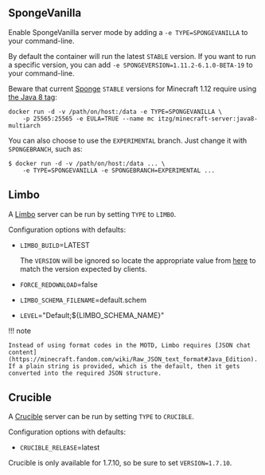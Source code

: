 
## SpongeVanilla

Enable SpongeVanilla server mode by adding a `-e TYPE=SPONGEVANILLA` to your command-line.

By default the container will run the latest `STABLE` version.
If you want to run a specific version, you can add `-e SPONGEVERSION=1.11.2-6.1.0-BETA-19` to your command-line.

Beware that current [Sponge](https://www.spongepowered.org) `STABLE` versions for Minecraft 1.12 require using [the Java 8 tag](../versions/java.md):

``` shell
docker run -d -v /path/on/host:/data -e TYPE=SPONGEVANILLA \
    -p 25565:25565 -e EULA=TRUE --name mc itzg/minecraft-server:java8-multiarch
```

You can also choose to use the `EXPERIMENTAL` branch.
Just change it with `SPONGEBRANCH`, such as:

``` shell
$ docker run -d -v /path/on/host:/data ... \
    -e TYPE=SPONGEVANILLA -e SPONGEBRANCH=EXPERIMENTAL ...
```

## Limbo

A [Limbo](https://github.com/LOOHP/Limbo) server can be run by setting `TYPE` to `LIMBO`.

Configuration options with defaults:

- `LIMBO_BUILD`=LATEST

  The `VERSION` will be ignored so locate the appropriate value from [here](https://ci.loohpjames.com/job/Limbo/) to match the version expected by clients.

- `FORCE_REDOWNLOAD`=false
- `LIMBO_SCHEMA_FILENAME`=default.schem
- `LEVEL`="Default;${LIMBO_SCHEMA_NAME}"

!!! note

    Instead of using format codes in the MOTD, Limbo requires [JSON chat content](https://minecraft.fandom.com/wiki/Raw_JSON_text_format#Java_Edition). If a plain string is provided, which is the default, then it gets converted into the required JSON structure. 

## Crucible

A [Crucible](https://github.com/CrucibleMC/Crucible) server can be run by setting `TYPE` to `CRUCIBLE`.

Configuration options with defaults:

- `CRUCIBLE_RELEASE`=latest

Crucible is only available for 1.7.10, so be sure to set `VERSION=1.7.10`.
